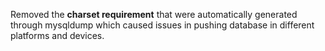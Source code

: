 Removed the **charset requirement** that were automatically generated through mysqldump which caused issues in pushing database in different platforms and devices.
